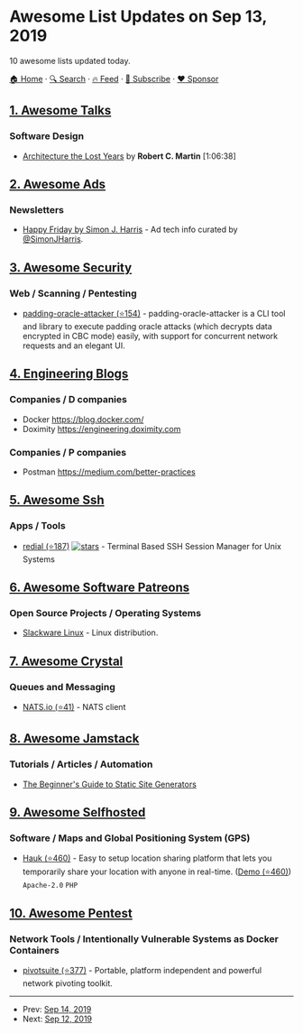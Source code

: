 # Awesome List Updates on Sep 13, 2019

10 awesome lists updated today.

[🏠 Home](/README.md) · [🔍 Search](https://www.trackawesomelist.com/search/) · [🔥 Feed](https://www.trackawesomelist.com/rss.xml) · [📮 Subscribe](https://trackawesomelist.us17.list-manage.com/subscribe?u=d2f0117aa829c83a63ec63c2f&id=36a103854c) · [❤️  Sponsor](https://github.com/sponsors/theowenyoung)



## [1. Awesome Talks](/content/JanVanRyswyck/awesome-talks/README.md)

### Software Design

*   [Architecture the Lost Years](https://www.youtube.com/watch?v=WpkDN78P884) by **Robert C. Martin** \[1:06:38]

## [2. Awesome Ads](/content/cenoura/awesome-ads/README.md)

### Newsletters

*   [Happy Friday by Simon J. Harris](https://simonjharris.substack.com) - Ad tech info curated by [@SimonJHarris](https://twitter.com/SimonJHarris).

## [3. Awesome Security](/content/sbilly/awesome-security/README.md)

### Web / Scanning / Pentesting

*   [padding-oracle-attacker (⭐154)](https://github.com/KishanBagaria/padding-oracle-attacker) - padding-oracle-attacker is a CLI tool and library to execute padding oracle attacks (which decrypts data encrypted in CBC mode) easily, with support for concurrent network requests and an elegant UI.

## [4. Engineering Blogs](/content/kilimchoi/engineering-blogs/README.md)

### Companies / D companies

*   Docker <https://blog.docker.com/>
*   Doximity <https://engineering.doximity.com>

### Companies / P companies

*   Postman <https://medium.com/better-practices>

## [5. Awesome Ssh](/content/moul/awesome-ssh/README.md)

### Apps / Tools

*   [redial (⭐187)](https://github.com/taypo/redial) [![stars](https://img.shields.io/github/stars/taypo/redial?style=social)](https://github.com/taypo/redial) - Terminal Based SSH Session Manager for Unix Systems

## [6. Awesome Software Patreons](/content/uraimo/awesome-software-patreons/README.md)

### Open Source Projects / Operating Systems

*   [Slackware Linux](https://www.patreon.com/slackwarelinux) - Linux distribution.

## [7. Awesome Crystal](/content/veelenga/awesome-crystal/README.md)

### Queues and Messaging

*   [NATS.io (⭐41)](https://github.com/nats-io/nats.cr) - NATS client

## [8. Awesome Jamstack](/content/automata/awesome-jamstack/README.md)

### Tutorials / Articles / Automation

*   [The Beginner's Guide to Static Site Generators](https://bejamas.io/blog/static-site-generators/)

## [9. Awesome Selfhosted](/content/awesome-selfhosted/awesome-selfhosted/README.md)

### Software / Maps and Global Positioning System (GPS)

*   [Hauk (⭐460)](https://github.com/bilde2910/Hauk) - Easy to setup location sharing platform that lets you temporarily share your location with anyone in real-time. ([Demo (⭐460)](https://github.com/bilde2910/Hauk#demo-server)) `Apache-2.0` `PHP`

## [10. Awesome Pentest](/content/enaqx/awesome-pentest/README.md)

### Network Tools / Intentionally Vulnerable Systems as Docker Containers

*   [pivotsuite (⭐377)](https://github.com/RedTeamOperations/PivotSuite) - Portable, platform independent and powerful network pivoting toolkit.

---

- Prev: [Sep 14, 2019](/content/2019/09/14/README.md)
- Next: [Sep 12, 2019](/content/2019/09/12/README.md)